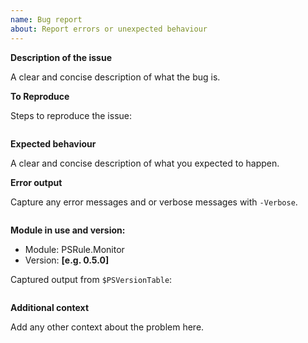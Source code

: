 ```yaml
---
name: Bug report
about: Report errors or unexpected behaviour
---
```


**Description of the issue**

A clear and concise description of what the bug is.

**To Reproduce**

Steps to reproduce the issue:

```powershell

```

**Expected behaviour**

A clear and concise description of what you expected to happen.

**Error output**

Capture any error messages and or verbose messages with `-Verbose`.

```text

```

**Module in use and version:**

- Module: PSRule.Monitor
- Version: **[e.g. 0.5.0]**

Captured output from `$PSVersionTable`:

```text

```

**Additional context**

Add any other context about the problem here.
